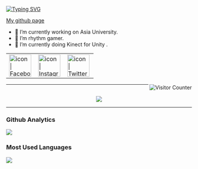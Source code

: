 [![Typing SVG](https://readme-typing-svg.herokuapp.com?font=Fira+Code&pause=1000&color=D9DEF7&multiline=true&width=435&lines=%E5%B9%BB%E6%83%B3%E9%83%B7%E3%81%B8%E3%82%88%E3%81%86%E3%81%93%E3%81%9D)](https://git.io/typing-svg)

<a href="https://hinawifi.me">
  My github page </a>

- 🔭 I’m currently working on Asia University.
- 🌱 I’m rhythm gamer.
- 👯 I’m currently doing Kinect for Unity .

<table>
  <tbody>
    <tr>
      <td><a href="https://www.facebook.com/smailyue"><img align="left" src="https://user-images.githubusercontent.com/8935531/161361100-1fe2b952-4a79-48ec-8646-58f1f4f9738c.gif" alt="icon | Facebook" width="60"/></a></td>
      <td><a href="https://www.instagram.com/"><img align="left" src="https://user-images.githubusercontent.com/8935531/161361084-a010cae7-5b98-4d09-a189-03862dc6e86e.gif" alt="icon | Instagram" width="60"/></a></td>
      <td><a href="https://twitter.com/"><img align="left" src="https://user-images.githubusercontent.com/8935531/161361040-8733e89d-61cd-40c5-b5f1-b02c75896e99.gif" alt="icon | Twitter" width="60"/></a></td>
    </tr>
  </tbody>
</table>
<img align="right" alt="Visitor Counter" src="https://komarev.com/ghpvc/?username=as35396425&style=flat-square&&label=Profile+Views&color=50A1FF">

---
<br>
<div align="center"> <img src="https://metrics.lecoq.io/as35396425?template=classic&config.timezone=Asia%2FShanghai"> </div>

---

### Github Analytics
<a href="https://github.com/as35396425">
  <img src="https://github-readme-stats.vercel.app/api?username=as35396425&count_private=true&show_icons=true&include_all_commits=true" />
</a>

### Most Used Languages
<a href="https://github.com/as35396425">
  <img src="https://github-readme-stats.vercel.app/api/top-langs/?username=as35396425&layout=compact&hide=HTML,CSS,Stylus,CoffeeScript,EJS&langs_count=10?theme=tokyonight" />
</a>
